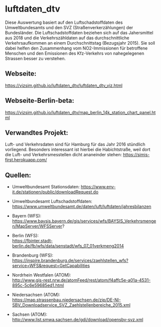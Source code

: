 # luftdaten_dtv 
Diese Auswertung basiert auf den Luftschadstoffdaten des Umweltbundesamts und den SVZ (Straßenverkerzählungen) der Bundesländer. Die Luftschadstoffdaten beziehen sich auf das Jahersmittel aus 2018 und die Verkehrszähldaten auf das durchschnittliche Verkehrsaufkommen an einem Durchschnittstag (Bezugsjahr 2015).
Sie soll dabei helfen den Zusammenhang vom NO2-Immissionen für betroffene Menschen und den Emissionen des Kfz-Verkehrs von nahegelegenen Strassen besser zu verstehen. 

## Webseite: 
https://vizsim.github.io/luftdaten_dtv/luftdaten_dtv_viz.html

## Webseite-Berlin-beta: 
https://vizsim.github.io/luftdaten_dtv/map_berlin_14k_station_chart_panel.html 

## Verwandtes Projekt:
Luft- und Verkehrsdaten sind für Hamburg für das Jahr 2016 stündlich vorliegend. Besonders interessant ist hierbei die Habichtstraße, weil dort die Luft- und Verkehrsmesstellen dicht ananeinder stehen:
https://simis-first.herokuapp.com/


## Quellen: 
* 	Umweltbundesamt Stationsdaten:
	https://www.env-it.de/stationen/public/downloadRequest.do  

* 	Umweltbundesamt Luftschadstoffdaten:  
	https://www.umweltbundesamt.de/daten/luft/luftdaten/jahresbilanzen  


*	Bayern (WFS):  
	https://www.baysis.bayern.de/gis/services/wfs/BAYSIS_Verkehrsmengen/MapServer/WFSServer?  

*	Berlin (WFS):  
	https://fbinter.stadt-berlin.de/fb/wfs/data/senstadt/wfs_07_01verkmeng2014  

*	Brandenburg (WFS):  
	https://inspire.brandenburg.de/services/zaehlstellen_wfs?service=WFS&request=GetCapabilities  

*	Nordrhein Westfalen (ATOM):  
	http://www.gis-rest.nrw.de/atomFeed/rest/atom/f4affc5e-a01a-4531-895c-5c6e59685ed1.html  

*	Niedersachsen (ATOM):  
	https://map.strassenbau.niedersachsen.de/zip/DE-NI-SBV_Downloadservice_SVZ_Zaehlstellenbereiche_2015.xml  

*	Sachsen (ATOM):  
	http://www.list.smwa.sachsen.de/gdi/download/opensbv-svz.xml  